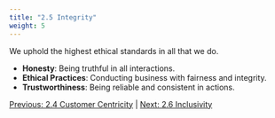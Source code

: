 ```yaml
---
title: "2.5 Integrity"
weight: 5
---
```


We uphold the highest ethical standards in all that we do.

- **Honesty**: Being truthful in all interactions.
- **Ethical Practices**: Conducting business with fairness and integrity.
- **Trustworthiness**: Being reliable and consistent in actions.

[Previous: 2.4 Customer Centricity](/handbook/company-values/customer-centricity/) | [Next: 2.6 Inclusivity](/handbook/company-values/inclusivity/)